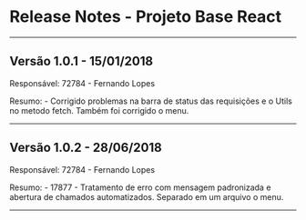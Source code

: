 # Release Notes - Projeto Base React
___

## Versão 1.0.1 - 15/01/2018

Responsável: 72784 - Fernando Lopes

Resumo: - Corrigido problemas na barra de status das requisições e o Utils no metodo fetch.
Também foi corrigido o menu.

___

## Versão 1.0.2 - 28/06/2018

Responsável: 72784 - Fernando Lopes

Resumo: - 17877 - Tratamento de erro com mensagem padronizada e abertura de chamados automatizados.
Separado em um arquivo o menu.

___